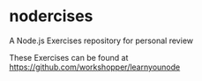# nodercises

A Node.js Exercises repository for personal review

These Exercises can be found at https://github.com/workshopper/learnyounode
